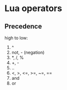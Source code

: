 # Lua operators

## Precedence
high to low:
1. ^
2. not, - (negation)
3. *, /, %
4. +, -
5. ..
6. <, >, <=, >=, ~=, ==
7. and
8. or
